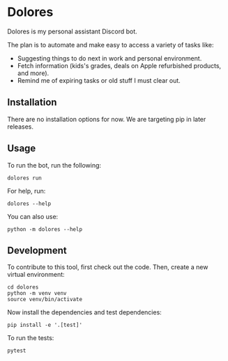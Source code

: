 # Dolores

Dolores is my personal assistant Discord bot.

The plan is to automate and make easy to access a variety of tasks like:

- Suggesting things to do next in work and personal environment.
- Fetch information (kids's grades, deals on Apple refurbished products, and more).
- Remind me of expiring tasks or old stuff I must clear out.

## Installation

There are no installation options for now. We are targeting pip in later releases.


## Usage

To run the bot, run the following:

    dolores run

For help, run:

    dolores --help

You can also use:

    python -m dolores --help

## Development

To contribute to this tool, first check out the code. Then, create a new virtual environment:

    cd dolores
    python -m venv venv
    source venv/bin/activate

Now install the dependencies and test dependencies:

    pip install -e '.[test]'

To run the tests:

    pytest
